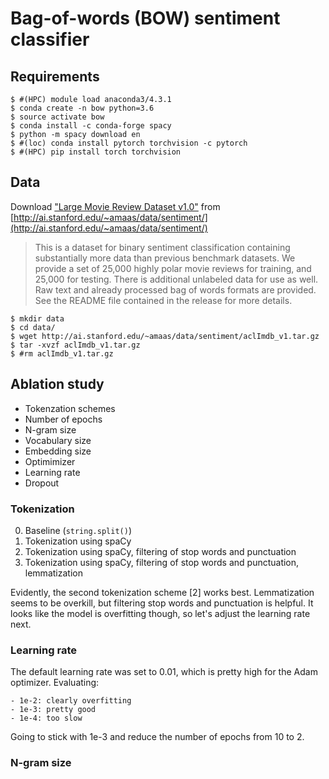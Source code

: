# Bag-of-words (BOW) sentiment classifier

## Requirements

```
$ #(HPC) module load anaconda3/4.3.1
$ conda create -n bow python=3.6
$ source activate bow
$ conda install -c conda-forge spacy
$ python -m spacy download en
$ #(loc) conda install pytorch torchvision -c pytorch
$ #(HPC) pip install torch torchvision
```

## Data

Download ["Large Movie Review Dataset v1.0"](http://ai.stanford.edu/~amaas/data/sentiment/aclImdb_v1.tar.gz) from [http://ai.stanford.edu/~amaas/data/sentiment/](http://ai.stanford.edu/~amaas/data/sentiment/)

> This is a dataset for binary sentiment classification containing substantially more data than previous benchmark datasets. We provide a set of 25,000 highly polar movie reviews for training, and 25,000 for testing. There is additional unlabeled data for use as well. Raw text and already processed bag of words formats are provided. See the README file contained in the release for more details.

```
$ mkdir data
$ cd data/
$ wget http://ai.stanford.edu/~amaas/data/sentiment/aclImdb_v1.tar.gz
$ tar -xvzf aclImdb_v1.tar.gz
$ #rm aclImdb_v1.tar.gz
```

## Ablation study

- Tokenzation schemes
- Number of epochs
- N-gram size
- Vocabulary size
- Embedding size
- Optimimizer
- Learning rate
- Dropout

### Tokenization

0. Baseline (`string.split()`)
1. Tokenization using spaCy
2. Tokenization using spaCy, filtering of stop words and punctuation
3. Tokenization using spaCy, filtering of stop words and punctuation, lemmatization

Evidently, the second tokenization scheme [2] works best. Lemmatization seems to be overkill, but filtering stop words and punctuation is helpful. It looks like the model is overfitting though, so let's adjust the learning rate next.

### Learning rate

The default learning rate was set to 0.01, which is pretty high for the Adam optimizer. Evaluating:
	
	- 1e-2: clearly overfitting
	- 1e-3: pretty good
	- 1e-4: too slow

Going to stick with 1e-3 and reduce the number of epochs from 10 to 2.

### N-gram size





